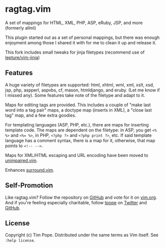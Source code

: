 # ragtag.vim

A set of mappings for HTML, XML, PHP, ASP, eRuby, JSP, and more (formerly allml) 

This plugin started out as a set of personal mappings, but there was enough enjoyment among those I shared it with for me to clean it up and release it. 

This fork includes small tweaks for jinja filetypes (recommend use of [lepture/vim-jinja](https://github.com/lepture/vim-jinja))

## Features

A huge variety of filetypes are supported:  html, xhtml, wml, xml, xslt, xsd, jsp, php, aspperl, aspvbs, cf, mason, htmldjango, and eruby.  (Let me know if I missed any).  Some features take note of the filetype and adapt to it.

Maps for editing tags are provided.  This includes a couple of "make last word into a tag pair" maps, a doctype map (inserts <?xml ...?> in XML), a "close last tag" map, and a few extra goodies. 

For templating languages (ASP, PHP, etc.), there are maps for inserting template code.  The maps are dependent on the filetype: in ASP, you get `<% %>` and `<%= %>`, in PHP, `<?php ?>` and `<?php print ?>`, etc.  If said template language has a comment syntax, there is a map for it, otherwise, that map points to `<!-- -->`. 

Maps for XML/HTML escaping and URL encoding have been moved to [unimpaired.vim](https://github.com/tpope/vim-unimpaired).

Enhances [surround.vim](https://github.com/tpope/vim-surround).

## Self-Promotion

Like ragtag.vim? Follow the repository on
[GitHub](https://github.com/tpope/vim-ragtag) and vote for it on
[vim.org](http://www.vim.org/scripts/script.php?script_id=1896).  And if
you're feeling especially charitable, follow [tpope](http://tpo.pe/) on
[Twitter](http://twitter.com/tpope) and
[GitHub](https://github.com/tpope).

## License

Copyright (c) Tim Pope.  Distributed under the same terms as Vim itself.
See `:help license`.
